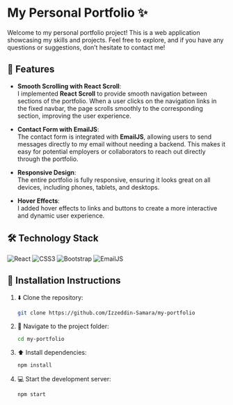 # My Personal Portfolio ✨
Welcome to my personal portfolio project! This is a web application showcasing my skills and projects. Feel free to explore, and if you have any questions or suggestions, don’t hesitate to contact me!

## 🌟 Features

- **Smooth Scrolling with React Scroll**:  
   I implemented **React Scroll** to provide smooth navigation between sections of the portfolio. When a user clicks on the navigation links in the fixed navbar, the page scrolls smoothly to the corresponding section, improving the user experience.

- **Contact Form with EmailJS**:  
   The contact form is integrated with **EmailJS**, allowing users to send messages directly to my email without needing a backend. This makes it easy for potential employers or collaborators to reach out directly through the portfolio.

- **Responsive Design**:  
   The entire portfolio is fully responsive, ensuring it looks great on all devices, including phones, tablets, and desktops.

- **Hover Effects**:  
   I added hover effects to links and buttons to create a more interactive and dynamic user experience.

## 🛠️ Technology Stack

![React](https://img.shields.io/badge/React-61DAFB?style=for-the-badge&logo=react&logoColor=black)
![CSS3](https://img.shields.io/badge/CSS3-1572B6?style=for-the-badge&logo=css3&logoColor=white)
![Bootstrap](https://img.shields.io/badge/Bootstrap-7952B3?style=for-the-badge&logo=bootstrap&logoColor=white)
![EmailJS](https://img.shields.io/badge/EmailJS-FF9900?style=for-the-badge&logo=emailjs&logoColor=white)

## :wrench: Installation Instructions
1. :arrow_down: Clone the repository:
   ```bash
   git clone https://github.com/Izzeddin-Samara/my-portfolio
   ```
2. :file_folder: Navigate to the project folder:
   ```bash
   cd my-portfolio
   ```
3. :arrow_up: Install dependencies:
   ```bash
   npm install
   ```
4. :computer: Start the development server:
   ```bash
   npm start
   ```









